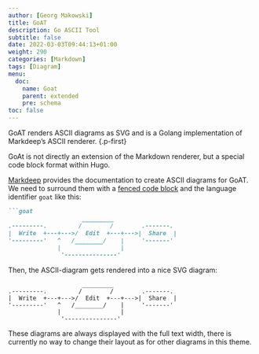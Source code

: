 ```yaml
---
author: [Georg Makowski]
title: GoAT
description: Go ASCII Tool
subtitle: false
date: 2022-03-03T09:44:13+01:00
weight: 290
categories: [Markdown]
tags: [Diagram]
menu:
  doc:
    name: Goat
    parent: extended
    pre: schema
toc: false
---
```


GoAT renders ASCII diagrams as SVG and is a Golang implementation of Markdeep’s ASCII renderer.
{.p-first} <!--more-->

GoAt is not directly an extension of the Markdown renderer, but a special code block format within Hugo.

[Markdeep](http://casual-effects.com/markdeep/) provides the documentation to create ASCII diagrams for GoAT. We need to surround them with a [fenced code block](/doc/basic/code#code-block) and the language identifier `goat` like this:

```md
```goat
                     _________
.---------.         /        /        .-------.
|  Write  +---+--->/  Edit  +---+--->|  Share  |
'---------'   ^   /________/    |     '-------'
              |                 |
               '---------------'
```

Then, the ASCII-diagram gets rendered into a nice SVG diagram:

```goat
                     _________
.---------.         /        /        .-------.
|  Write  +---+--->/  Edit  +---+--->|  Share  |
'---------'   ^   /________/    |     '-------'
              |                 |
               '---------------'
```

These diagrams are always displayed with the full text width, there is currently no way to change their layout as for other diagrams in this theme.
